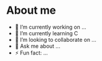 # About me

- 🔭 I’m currently working on ...
- 🌱 I’m currently learning C
- 👯 I’m looking to collaborate on ...
- 💬 Ask me about ...
- ⚡ Fun fact: ...
